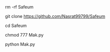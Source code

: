 rm -rf Safeum

git clone https://github.com/Nasrat99799/Safeum

cd Safeum

chmod 777 Mak.py

python Mak.py
